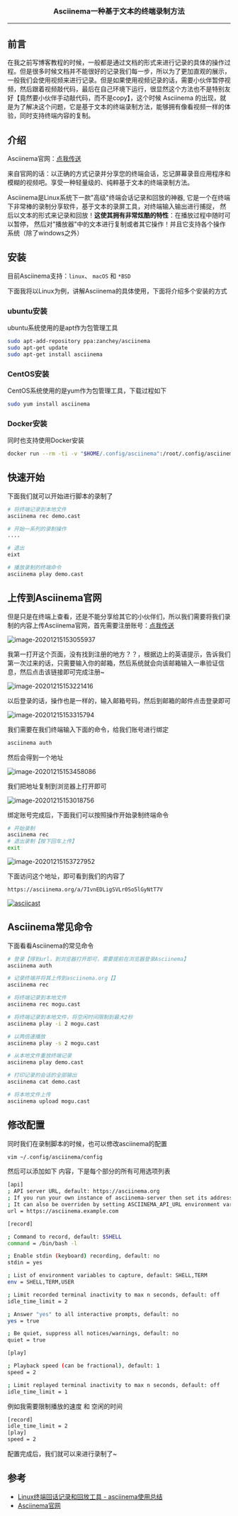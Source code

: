 ### <center>Asciinema一种基于文本的终端录制方法
***
## 前言

在我之前写博客教程的时候，一般都是通过文档的形式来进行记录的具体的操作过程。但是很多时候文档并不能很好的记录我们每一步，所以为了更加直观的展示，一般我们会使用视频来进行记录。但是如果使用视频记录的话，需要小伙伴暂停视频，然后跟着视频敲代码，最后在自己环境下运行，很显然这个方法也不是特别友好【竟然要小伙伴手动敲代码，而不是copy】，这个时候 Asciinema 的出现，就是为了解决这个问题，它是基于文本的终端录制方法，能够拥有像看视频一样的体验，同时支持终端内容的复制。

## 介绍

Asciinema官网：[点我传送](https://asciinema.org/)

来自官网的话：以正确的方式记录并分享您的终端会话，忘记屏幕录音应用程序和模糊的视频吧。享受一种轻量级的、纯粹基于文本的终端录制方法。

Asciinema是Linux系统下一款"高级"终端会话记录和回放的神器, 它是一个在终端下非常棒的录制分享软件，基于文本的录屏工具，对终端输入输出进行捕捉， 然后以文本的形式来记录和回放！**这使其拥有非常炫酷的特性**：在播放过程中随时可以暂停， 然后对"播放器"中的文本进行复制或者其它操作！并且它支持各个操作系统（除了windows之外）

## 安装

目前Asciinema支持：`linux`、 `macOS` 和 `*BSD`

下面我将以Linux为例，讲解Asciinema的具体使用，下面将介绍多个安装的方式

### ubuntu安装

ubuntu系统使用的是apt作为包管理工具

```bash
sudo apt-add-repository ppa:zanchey/asciinema
sudo apt-get update
sudo apt-get install asciinema
```

### CentOS安装

CentOS系统使用的是yum作为包管理工具，下载过程如下

```bash
sudo yum install asciinema
```

### Docker安装

同时也支持使用Docker安装

```bash
docker run --rm -ti -v "$HOME/.config/asciinema":/root/.config/asciinema asciinema/asciinema
```

## 快速开始

下面我们就可以开始进行脚本的录制了

```bash
# 将终端记录到本地文件
asciinema rec demo.cast

# 开始一系列的录制操作
....

# 退出
eixt

# 播放录制的终端命令
asciinema play demo.cast
```

## 上传到Asciinema官网

但是只是在终端上查看，还是不能分享给其它的小伙伴们，所以我们需要将我们录制的内容上传Asciinema官网，首先需要注册账号：[点我传送](https://asciinema.org/)

![image-20201215153055937](https://cdn.losey.top/blog/image-20201215153055937.png)

我第一打开这个页面，没有找到注册的地方？？，根据边上的英语提示，告诉我们第一次过来的话，只需要输入你的邮箱，然后系统就会向该邮箱输入一串验证信息，然后点击该链接即可完成注册~

![image-20201215153221416](https://cdn.losey.top/blog/image-20201215153221416.png)

以后登录的话，操作也是一样的，输入邮箱号码，然后到邮箱的邮件点击登录即可

![image-20201215153315794](https://cdn.losey.top/blog/image-20201215153315794.png)

我们需要在我们终端输入下面的命令，给我们账号进行绑定

```bash
asciinema auth
```

然后会得到一个地址

![image-20201215153458086](https://cdn.losey.top/blog/image-20201215153458086.png)

我们把地址复制到浏览器上打开即可

![image-20201215153018756](https://cdn.losey.top/blog/image-20201215153018756.png)

绑定账号完成后，下面我们可以按照操作开始录制终端命令

```bash
# 开始录制
asciinema rec
# 退出录制【按下回车上传】
exit
```

![image-20201215153727952](https://cdn.losey.top/blog/image-20201215153727952.png)

下面访问这个地址，即可看到我们的内容了

```bash
https://asciinema.org/a/7IvnEDLigSVLr0So5lGyNtT7V
```

[![asciicast](https://cdn.losey.top/blog/KwyQLaLd99P6SjdytFpisci31.svg)](https://asciinema.org/a/KwyQLaLd99P6SjdytFpisci31)

## Asciinema常见命令

下面看看Asciinema的常见命令

```bash
# 登录【得到url，到浏览器打开即可，需要提前在浏览器登录Asciinema】
asciinema auth

# 记录终端并将其上传到asciinema.org【】
asciinema rec  

# 将终端记录到本地文件
asciinema rec mogu.cast

# 将终端记录到本地文件，将空闲时间限制到最大2秒
asciinema play -i 2 mogu.cast

# 以两倍速播放
asciinema play -s 2 mogu.cast

# 从本地文件重放终端记录
asciinema play demo.cast

# 打印记录的会话的全部输出
asciinema cat demo.cast

# 将本地文件上传
asciinema upload mogu.cast
```

## 修改配置

同时我们在录制脚本的时候，也可以修改asciinema的配置

```bash
vim ~/.config/asciinema/config
```

然后可以添加如下 内容，下是每个部分的所有可用选项列表

```bash
[api]
; API server URL, default: https://asciinema.org
; If you run your own instance of asciinema-server then set its address here
; It can also be overriden by setting ASCIINEMA_API_URL environment variable
url = https://asciinema.example.com

[record]

; Command to record, default: $SHELL
command = /bin/bash -l

; Enable stdin (keyboard) recording, default: no
stdin = yes

; List of environment variables to capture, default: SHELL,TERM
env = SHELL,TERM,USER

; Limit recorded terminal inactivity to max n seconds, default: off
idle_time_limit = 2

; Answer "yes" to all interactive prompts, default: no
yes = true

; Be quiet, suppress all notices/warnings, default: no
quiet = true

[play]

; Playback speed (can be fractional), default: 1
speed = 2

; Limit replayed terminal inactivity to max n seconds, default: off
idle_time_limit = 1
```

例如我需要限制播放的速度 和 空闲的时间

```bash
[record]
idle_time_limit = 2
[play]
speed = 2
```

配置完成后，我们就可以来进行录制了~

## 参考

-  [Linux终端回话记录和回放工具 - asciinema使用总结](https://www.cnblogs.com/kevingrace/p/10188283.html)
- [Asciinema官网](https://asciinema.org/)

